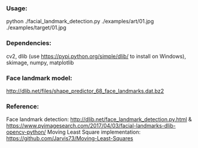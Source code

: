 ### Usage:
python ./facial_landmark_detection.py ./examples/art/01.jpg ./examples/target/01.jpg

### Dependencies:
cv2, dlib (use https://pypi.python.org/simple/dlib/ to install on Windows), skimage, numpy, matplotlib

### Face landmark model:
http://dlib.net/files/shape_predictor_68_face_landmarks.dat.bz2

### Reference:
Face landmark detection: http://dlib.net/face_landmark_detection.py.html & https://www.pyimagesearch.com/2017/04/03/facial-landmarks-dlib-opencv-python/
Moving Least Square implementation: https://github.com/Jarvis73/Moving-Least-Squares 
